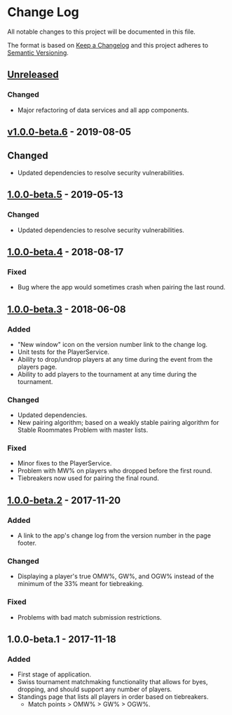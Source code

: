 # Change Log

All notable changes to this project will be documented in this file.

The format is based on [Keep a Changelog](http://keepachangelog.com/)
and this project adheres to [Semantic Versioning](http://semver.org/).

## [Unreleased]

### Changed

- Major refactoring of data services and all app components.

## [v1.0.0-beta.6] - 2019-08-05

## Changed

- Updated dependencies to resolve security vulnerabilities.

## [1.0.0-beta.5] - 2019-05-13

### Changed

- Updated dependencies to resolve security vulnerabilities.

## [1.0.0-beta.4] - 2018-08-17

### Fixed

- Bug where the app would sometimes crash when pairing the last round.

## [1.0.0-beta.3] - 2018-06-08

### Added

- "New window" icon on the version number link to the change log.
- Unit tests for the PlayerService.
- Ability to drop/undrop players at any time during the event from the players page.
- Ability to add players to the tournament at any time during the tournament.

### Changed

- Updated dependencies.
- New pairing algorithm; based on a weakly stable pairing algorithm for Stable Roommates Problem with master lists.

### Fixed

- Minor fixes to the PlayerService.
- Problem with MW% on players who dropped before the first round.
- Tiebreakers now used for pairing the final round.

## [1.0.0-beta.2] - 2017-11-20

### Added

- A link to the app's change log from the version number in the page footer.

### Changed

- Displaying a player's true OMW%, GW%, and OGW% instead of the minimum of the 33% meant for tiebreaking.

### Fixed

- Problems with bad match submission restrictions.

## 1.0.0-beta.1 - 2017-11-18

### Added

- First stage of application.
- Swiss tournament matchmaking functionality that allows for byes, dropping, and should support any number of players.
- Standings page that lists all players in order based on tiebreakers.
  - Match points > OMW% > GW% > OGW%.

[Unreleased]: https://github.com/sten626/mirror-match/compare/v1.0.0-beta.6...HEAD
[v1.0.0-beta.6]: https://github.com/sten626/mirror-match/compare/1.0.0-beta.5...v1.0.0-beta.6
[1.0.0-beta.5]: https://github.com/sten626/mirror-match/compare/1.0.0-beta.4...1.0.0-beta.5
[1.0.0-beta.4]: https://github.com/sten626/mirror-match/compare/1.0.0-beta.3...1.0.0-beta.4
[1.0.0-beta.3]: https://github.com/sten626/mirror-match/compare/1.0.0-beta.2...1.0.0-beta.3
[1.0.0-beta.2]: https://github.com/sten626/mirror-match/compare/1.0.0-beta.1...1.0.0-beta.2
